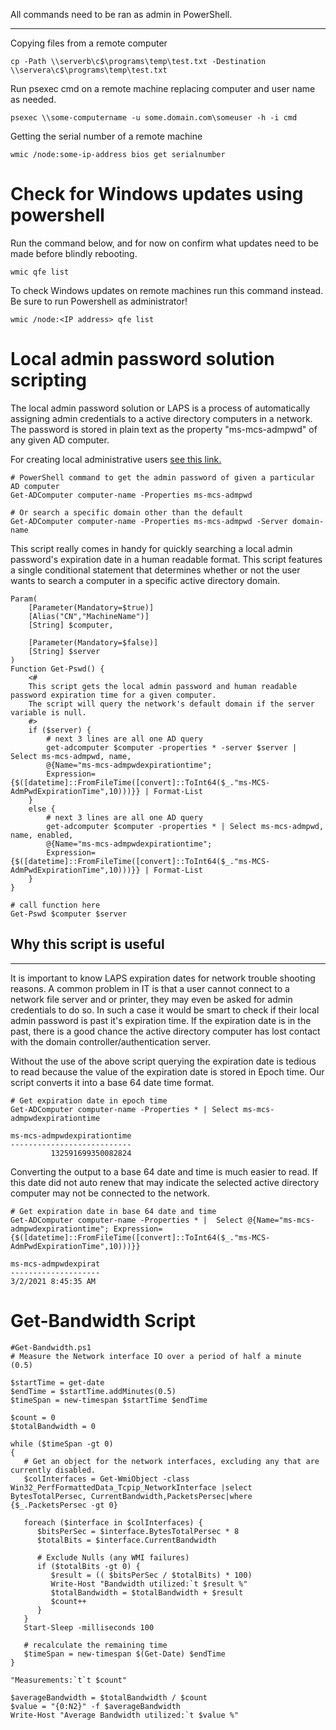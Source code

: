 All commands need to be ran as admin in PowerShell.
___

Copying files from a remote computer
```
cp -Path \\serverb\c$\programs\temp\test.txt -Destination \\servera\c$\programs\temp\test.txt
```

Run psexec cmd on a remote machine replacing computer and user name as needed.

```
psexec \\some-computername -u some.domain.com\someuser -h -i cmd
```

Getting the serial number of a remote machine
```
wmic /node:some-ip-address bios get serialnumber
```

# Check for Windows updates using powershell

Run the command below, and for now on confirm what updates need to be made before blindly rebooting.

```
wmic qfe list
```

To check Windows updates on remote machines run this command instead. Be sure to run Powershell as administrator!
```
wmic /node:<IP address> qfe list
```

# Local admin password solution scripting

The local admin password solution or LAPS is a process of automatically assigning admin credentials to a active directory computers in a network. The password is stored in plain text as the property "ms-mcs-admpwd" of any given AD computer.

For creating local administrative users [see this link.](https://operating-systems.wonderhowto.com/how-to/create-admin-user-account-using-cmd-prompt-windows-0125689/)

```
# PowerShell command to get the admin password of given a particular AD computer
Get-ADComputer computer-name -Properties ms-mcs-admpwd

# Or search a specific domain other than the default
Get-ADComputer computer-name -Properties ms-mcs-admpwd -Server domain-name
```

This script really comes in handy for quickly searching a local admin password's expiration date in a human readable format. This script features a single conditional statement that determines whether or not the user wants to search a computer in a specific active directory domain.

```
Param(
    [Parameter(Mandatory=$true)]
    [Alias("CN","MachineName")]
    [String] $computer,

    [Parameter(Mandatory=$false)]
    [String] $server
)
Function Get-Pswd() {
    <#
    This script gets the local admin password and human readable password expiration time for a given computer.
    The script will query the network's default domain if the server variable is null.
    #>
    if ($server) {
        # next 3 lines are all one AD query
        get-adcomputer $computer -properties * -server $server | Select ms-mcs-admpwd, name, 
        @{Name="ms-mcs-admpwdexpirationtime";
        Expression={$([datetime]::FromFileTime([convert]::ToInt64($_."ms-MCS-AdmPwdExpirationTime",10)))}} | Format-List
    }
    else {
        # next 3 lines are all one AD query
        get-adcomputer $computer -properties * | Select ms-mcs-admpwd, name, enabled, 
        @{Name="ms-mcs-admpwdexpirationtime";
        Expression={$([datetime]::FromFileTime([convert]::ToInt64($_."ms-MCS-AdmPwdExpirationTime",10)))}} | Format-List
    }
}

# call function here
Get-Pswd $computer $server
```

## Why this script is useful
___

It is important to know LAPS expiration dates for network trouble shooting reasons. A common problem in IT is that a user cannot connect to a network file server and or printer, they may even be asked for admin credentials to do so. In such a case it would be smart to check if their local admin password is past it's expiration time. If the expiration date is in the past, there is a good chance the active directory computer has lost contact with the domain controller/authentication server.


Without the use of the above script querying the expiration date is tedious to read because the value of the expiration date is stored in Epoch time. Our script converts it into a base 64 date time format.

```
# Get expiration date in epoch time
Get-ADComputer computer-name -Properties * | Select ms-mcs-admpwdexpirationtime

ms-mcs-admpwdexpirationtime
---------------------------
         132591699350082824
```

Converting the output to a base 64 date and time is much easier to read. If this date did not auto renew that may indicate the selected active directory computer may not be connected to the network.

```
# Get expiration date in base 64 date and time
Get-ADComputer computer-name -Properties * |  Select @{Name="ms-mcs-admpwdexpirationtime"; Expression={$([datetime]::FromFileTime([convert]::ToInt64($_."ms-MCS-AdmPwdExpirationTime",10)))}}

ms-mcs-admpwdexpirat
--------------------
3/2/2021 8:45:35 AM
```

# Get-Bandwidth Script
```
#Get-Bandwidth.ps1
# Measure the Network interface IO over a period of half a minute (0.5)

$startTime = get-date
$endTime = $startTime.addMinutes(0.5)
$timeSpan = new-timespan $startTime $endTime

$count = 0
$totalBandwidth = 0

while ($timeSpan -gt 0)
{
   # Get an object for the network interfaces, excluding any that are currently disabled.
   $colInterfaces = Get-WmiObject -class Win32_PerfFormattedData_Tcpip_NetworkInterface |select BytesTotalPersec, CurrentBandwidth,PacketsPersec|where {$_.PacketsPersec -gt 0}

   foreach ($interface in $colInterfaces) {
      $bitsPerSec = $interface.BytesTotalPersec * 8
      $totalBits = $interface.CurrentBandwidth

      # Exclude Nulls (any WMI failures)
      if ($totalBits -gt 0) {
         $result = (( $bitsPerSec / $totalBits) * 100)
         Write-Host "Bandwidth utilized:`t $result %"
         $totalBandwidth = $totalBandwidth + $result
         $count++
      }
   }
   Start-Sleep -milliseconds 100

   # recalculate the remaining time
   $timeSpan = new-timespan $(Get-Date) $endTime
}

"Measurements:`t`t $count"

$averageBandwidth = $totalBandwidth / $count
$value = "{0:N2}" -f $averageBandwidth
Write-Host "Average Bandwidth utilized:`t $value %"
```